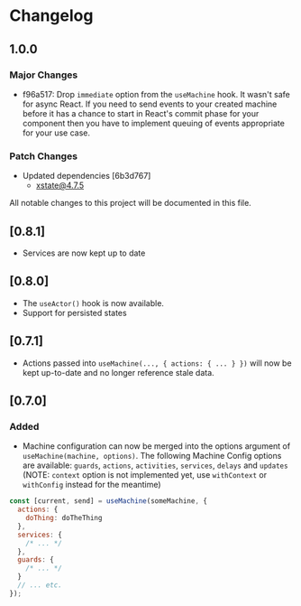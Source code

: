 # Changelog

## 1.0.0

### Major Changes

- f96a517: Drop `immediate` option from the `useMachine` hook. It wasn't safe for async React. If you need to send events to your created machine before it has a chance to start in React's commit phase for your component then you have to implement queuing of events appropriate for your use case.

### Patch Changes

- Updated dependencies [6b3d767]
  - xstate@4.7.5

All notable changes to this project will be documented in this file.

## [0.8.1]

- Services are now kept up to date

## [0.8.0]

- The `useActor()` hook is now available.
- Support for persisted states

## [0.7.1]

- Actions passed into `useMachine(..., { actions: { ... } })` will now be kept up-to-date and no longer reference stale data.

## [0.7.0]

### Added

- Machine configuration can now be merged into the options argument of `useMachine(machine, options)`. The following Machine Config options are available: `guards`, `actions`, `activities`, `services`, `delays` and `updates` (NOTE: `context` option is not implemented yet, use `withContext` or `withConfig` instead for the meantime)

```js
const [current, send] = useMachine(someMachine, {
  actions: {
    doThing: doTheThing
  },
  services: {
    /* ... */
  },
  guards: {
    /* ... */
  }
  // ... etc.
});
```
